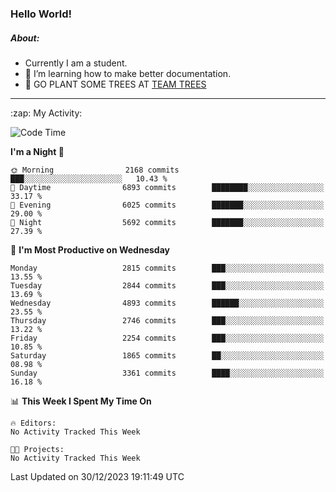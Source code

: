 ### Hello World!

##### About:
- Currently I am a student.
- 🌱 I’m learning how to make better documentation.
- 🌱 GO PLANT SOME TREES AT [TEAM TREES](https://teamtrees.org/)

---
  <summary>:zap: My Activity:</summary>
  
<!--START_SECTION:waka-->
![Code Time](http://img.shields.io/badge/Code%20Time-1%2C267%20hrs%2050%20mins-blue)

**I'm a Night 🦉** 

```text
🌞 Morning                2168 commits        ███░░░░░░░░░░░░░░░░░░░░░░   10.43 % 
🌆 Daytime                6893 commits        ████████░░░░░░░░░░░░░░░░░   33.17 % 
🌃 Evening                6025 commits        ███████░░░░░░░░░░░░░░░░░░   29.00 % 
🌙 Night                  5692 commits        ███████░░░░░░░░░░░░░░░░░░   27.39 % 
```
📅 **I'm Most Productive on Wednesday** 

```text
Monday                   2815 commits        ███░░░░░░░░░░░░░░░░░░░░░░   13.55 % 
Tuesday                  2844 commits        ███░░░░░░░░░░░░░░░░░░░░░░   13.69 % 
Wednesday                4893 commits        ██████░░░░░░░░░░░░░░░░░░░   23.55 % 
Thursday                 2746 commits        ███░░░░░░░░░░░░░░░░░░░░░░   13.22 % 
Friday                   2254 commits        ███░░░░░░░░░░░░░░░░░░░░░░   10.85 % 
Saturday                 1865 commits        ██░░░░░░░░░░░░░░░░░░░░░░░   08.98 % 
Sunday                   3361 commits        ████░░░░░░░░░░░░░░░░░░░░░   16.18 % 
```


📊 **This Week I Spent My Time On** 

```text
🔥 Editors: 
No Activity Tracked This Week

🐱‍💻 Projects: 
No Activity Tracked This Week
```


 Last Updated on 30/12/2023 19:11:49 UTC
<!--END_SECTION:waka-->
